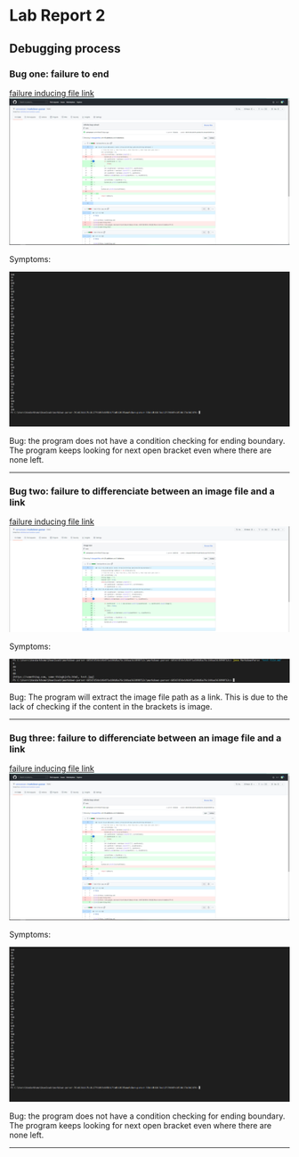 # Lab Report 2
## Debugging process

### Bug one: failure to end

[failure inducing file link](https://github.com/vanvansan/markdown-parser/edit/main/test-file.md)
![image](endingbug.png)

Symptoms:

![image](bug1.png)

Bug: the program does not have a condition checking for ending boundary. The program keeps looking for next open bracket even where there are none left.
___

### Bug two: failure to differenciate between an image file and a link

[failure inducing file link](https://github.com/vanvansan/markdown-parser/blob/c3dbaa2e5f682fefa1a07b8a51a1de754576f458/imagetest.md)
![image](imagebug.png)

Symptoms:

![image](bug2.png)

Bug: The program will extract the image file path as a link. This is due to the lack of checking if the content in the brackets is image.
___

### Bug three: failure to differenciate between an image file and a link

[failure inducing file link](https://github.com/vanvansan/markdown-parser/edit/main/test-file.md)
![image](endingbug.png)

Symptoms:

![image](bug1.png)

Bug: the program does not have a condition checking for ending boundary. The program keeps looking for next open bracket even where there are none left.
___


